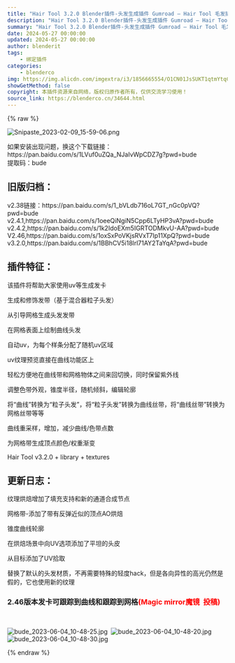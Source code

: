 ```yaml
---
title: "Hair Tool 3.2.0 Blender插件-头发生成插件 Gumroad – Hair Tool 毛发插件 最新版3.6.4"
description: "Hair Tool 3.2.0 Blender插件-头发生成插件 Gumroad – Hair Tool 毛发插件 最新版3.6.4"
summary: "Hair Tool 3.2.0 Blender插件-头发生成插件 Gumroad – Hair Tool 毛发插件 最新版3.6.4"
date: 2024-05-27 00:00:00
updated: 2024-05-27 00:00:00
author: blenderit
tags: 
    - 绑定插件
categories:
    - blenderco
img: https://img.alicdn.com/imgextra/i3/1856665554/O1CN01JsSUKT1qtmYtqChAS_!!1856665554.png
showGetMethod: false
copyright: 本插件资源来自网络，版权归原作者所有，仅供交流学习使用！
source_link: https://blenderco.cn/34644.html
---
```


{% raw %}
<p><img class="aligncenter" src="https://img.alicdn.com/imgextra/i3/1856665554/O1CN01JsSUKT1qtmYtqChAS_!!1856665554.png" alt="Snipaste_2023-02-09_15-59-06.png"></p><p>如果安装出现问题，换这个下载链接：https://pan.baidu.com/s/1LVuf0uZQa_NJaIvWpCDZ7g?pwd=bude<br>
提取码：bude</p><h2><strong>旧版归档：</strong></h2><p>v2.38链接：https://pan.baidu.com/s/1_bVLdb716oL7GT_nGc0pVQ?pwd=bude<br>
v2.4.1,https://pan.baidu.com/s/1oeeQiNgiN5Cpp6LTyHP3vA?pwd=bude<br>
v2.4.2,https://pan.baidu.com/s/1k2IdoEXm5IGRTODMkvU-AA?pwd=bude<br>
V2.46,https://pan.baidu.com/s/1oxSxPoVKjsRVxT7Ip11XpQ?pwd=bude<br>
v3.2.0,https://pan.baidu.com/s/1BBhCV5i18lrl71AY2TaYqA?pwd=bude</p><h2><strong>插件特征：</strong></h2><p>该插件将帮助大家使用uv等生成发卡</p><p>生成和修饰发带（基于混合器粒子头发）</p><p>从引导网格生成头发发带</p><p>在网格表面上绘制曲线头发</p><p>自动uv，为每个样条分配了随机uv区域</p><p>uv纹理预览直接在曲线功能区上</p><p>轻松方便地在曲线带和网格物体之间来回切换，同时保留紫外线</p><p>调整色带外观，锥度半径，随机倾斜，编辑轮廓</p><p>将“曲线”转换为“粒子头发”，将“粒子头发”转换为曲线丝带，将“曲线丝带”转换为网格丝带等等</p><p>曲线重采样，增加，减少曲线/色带点数</p><p>为网格带生成顶点颜色/权重渐变</p><p>Hair Tool v3.2.0 + library + textures</p><h2><strong>更新日志：</strong></h2><p>纹理烘焙增加了填充支持和新的通道合成节点</p><p>网格带-添加了带有反弹近似的顶点AO烘焙</p><p>锥度曲线轮廓</p><p>在烘焙场景中向UV选项添加了平坦的头皮</p><p>从目标添加了UV拾取</p><p>替换了默认的头发材质，不再需要特殊的轻度hack，但是各向异性的高光仍然是假的，它也使用新的纹理</p><h3>2.46版本发卡可跟踪到曲线和跟踪到网格<span style="color: #ff0000;">(Magic mirror魔镜  投稿)</span></h3><p> </p><p><img src="https://img.alicdn.com/imgextra/i4/1856665554/O1CN01o1ddiD1qtmb3gilhd_!!1856665554.jpg" alt="bude_2023-06-04_10-48-25.jpg">  <img src="https://img.alicdn.com/imgextra/i4/1856665554/O1CN01cGQUDS1qtmawGCHBO_!!1856665554.jpg" alt="bude_2023-06-04_10-48-20.jpg"> <img src="https://img.alicdn.com/imgextra/i2/1856665554/O1CN01JwCrVJ1qtmb2quzKG_!!1856665554.jpg" alt="bude_2023-06-04_10-48-30.jpg"></p>
<div style="display: none">blenderco</div>
{% endraw %}